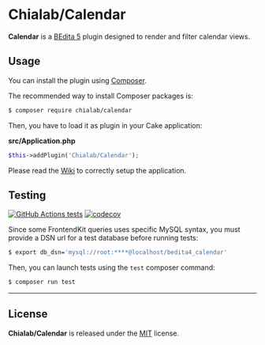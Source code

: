# Chialab/Calendar

**Calendar** is a [BEdita 5](https://www.bedita.com/) plugin designed to render and filter calendar views.

## Usage

You can install the plugin using [Composer](https://getcomposer.org).

The recommended way to install Composer packages is:

```sh
$ composer require chialab/calendar
```

Then, you have to load it as plugin in your Cake application:

**src/Application.php**
```php
$this->addPlugin('Chialab/Calendar');
```

Please read the [Wiki](https://github.com/chialab/bedita-calendar/wiki) to correctly setup the application.


## Testing

[![GitHub Actions tests](https://github.com/chialab/bedita-calendar/actions/workflows/test.yml/badge.svg?event=push&branch=main)](https://github.com/chialab/bedita-calendar/actions/workflows/test.yml?query=event%3Apush+branch%3Amain)
[![codecov](https://codecov.io/gh/chialab/bedita-calendar/branch/main/graph/badge.svg)](https://codecov.io/gh/chialab/bedita-calendar)

Since some FrontendKit queries uses specific MySQL syntax, you must provide a DSN url for a test database before running tests:

```sh
$ export db_dsn='mysql://root:****@localhost/bedita4_calendar'
```

Then, you can launch tests using the `test` composer command:

```sh
$ composer run test
```

---

## License

**Chialab/Calendar** is released under the [MIT](https://gitlab.com/chialab/bedita-calendar/-/blob/main/LICENSE) license.

